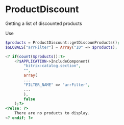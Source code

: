 # ProductDiscount
Getting a list of discounted products

Use

```php
$products = ProductDiscount::getDiscounProducts();
$GLOBALS["arrFilter"] = Array("ID" => $products);

<? if(count($products)):?>
	<?$APPLICATION->IncludeComponent(
        "bitrix:catalog.section", 
        "",
        array(
        ...
        "FILTER_NAME" => "arrFilter",
        ...
		),
		false
	);?>
<?else: ?>
	There are no products to display.
<? endif; ?>	
```


